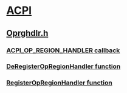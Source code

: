 # [ACPI](../_acpi/index.md)
## [Oprghdlr.h](index.md)
### [ACPI_OP_REGION_HANDLER callback](../oprghdlr/nc-oprghdlr-acpi_op_region_handler.md)
### [DeRegisterOpRegionHandler function](../oprghdlr/nf-oprghdlr-deregisteropregionhandler.md)
### [RegisterOpRegionHandler function](../oprghdlr/nf-oprghdlr-registeropregionhandler.md)
